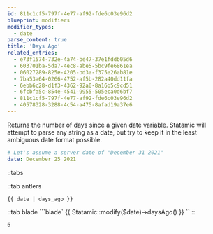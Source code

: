 ```yaml
---
id: 811c1cf5-797f-4e77-af92-fde6c03e96d2
blueprint: modifiers
modifier_types:
  - date
parse_content: true
title: 'Days Ago'
related_entries:
  - e73f1574-732e-4a74-be47-37e1fddb05d6
  - 603701ba-5da7-4ec8-abe5-5bc9fe6861ea
  - 06027289-825e-4205-bd3a-f375e26ab81e
  - 7ba53a64-0266-4752-af5b-282a40dd11fa
  - 6ebb6c28-d1f3-4362-92a0-8a16b5c9cd51
  - 6fcbfa5c-854e-4541-9955-505eca0d6bf7
  - 811c1cf5-797f-4e77-af92-fde6c03e96d2
  - 40578328-3288-4c54-a475-8afad19a37e6
---
```

Returns the number of days since a given date variable. Statamic will attempt to parse any string as a date, but try to keep it in the least ambiguous date format possible.


```yaml
# Let's assume a server date of "December 31 2021"
date: December 25 2021
```

::tabs

::tab antlers
```antlers
{{ date | days_ago }}
```
::tab blade
```blade`
{{ Statamic::modify($date)->daysAgo() }}
``
::

```output
6
```
